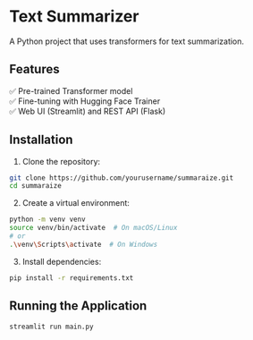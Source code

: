 <!--
 Copyright (c) 2025 Louis Jouret
 
 This software is released under the MIT License.
 https://opensource.org/licenses/MIT
-->

# Text Summarizer

A Python project that uses transformers for text summarization.

## Features
✅ Pre-trained Transformer model  
✅ Fine-tuning with Hugging Face Trainer  
✅ Web UI (Streamlit) and REST API (Flask)  

## Installation

1. Clone the repository:
```bash
git clone https://github.com/yourusername/summaraize.git
cd summaraize
```

2. Create a virtual environment:
```bash
python -m venv venv
source venv/bin/activate  # On macOS/Linux
# or
.\venv\Scripts\activate  # On Windows
```

3. Install dependencies:
```bash
pip install -r requirements.txt
```

## Running the Application

```bash
streamlit run main.py
```
